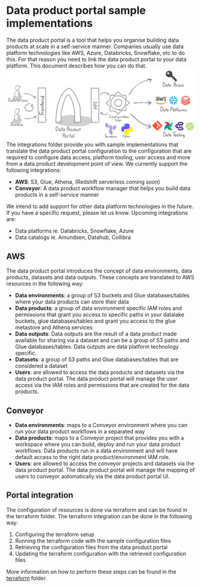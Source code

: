 # Data product portal sample implementations
The data product portal is a tool that helps you organise building data products at scale in a self-service manner.
Companies usually use data platform technologies like AWS, Azure, Databricks, Snowflake, etc to do this. For that reason
you need to link the data product portal to your data platform. This document describes how you can do that.
![a high level representation of how to integrate the data product portal](../images/img.png)
The integrations folder provide you with sample implementations that translate the data product portal configuration to
the configuration that are required to configure data access, platform tooling, user access and more from a data product
development point of view. We currently support the following integrations:
- **AWS**: S3, Glue, Athena, (Redshift serverless coming soon)
- **Conveyor**: A data product workflow manager that helps you build data products in a self-service manner

We intend to add support for other data platform technologies in the future. If you have a specific request, please let
us know. Upcoming integrations are:
- Data platforms ie. Databricks, Snowflake, Azure
- Data catalogs ie. Amundsen, Datahub, Collibra

## AWS
The data product portal introduces the concept of data environments, data products, datasets and data outputs. These
concepts are translated to AWS resources in the following way:
- **Data environments**: a group of S3 buckets and Glue databases/tables where your data products can store their data
- **Data products**: a group of data environment specific IAM roles and permissions that grant you access to specific
  paths in your datalake buckets, glue databases/tables and grant you access to the glue metastore and Athena services
- **Data outputs**: Data outputs are the result of a data product made available for sharing via a dataset and can be
  a group of S3 paths and Glue databases/tables. Data outputs are data platform technology specific.
- **Datasets**: a group of S3 paths and Glue databases/tables that are considered a dataset
- **Users**: are allowed to access the data products and datasets via the data product portal. The data product portal
  will manage the user access via the IAM roles and permissions that are created for the data products.

## Conveyor
- **Data environments**: maps to a Conveyor environment where you can run your data product workflows in a separated way
- **Data products**: maps to a Conveyor project that provides you with a workspace where you can build, deploy and run
  your data product workflows. Data products run in a data environment and will have default access to the right data
  product/environment IAM role.
- **Users**: are allowed to access the conveyor projects and datasets via the data product portal. The data product portal
  will manage the mapping of users to conveyor automatically via the data product portal UI.

## Portal integration
The configuration of resources is done via terraform and can be found in the terraform folder. The terraform
integration can be done in the following way:
1. Configuring the terraform setup
2. Running the terraform code with the sample configuration files
3. Retrieving the configuration files from the data product portal
4. Updating the terraform configuration with the retrieved configuration files

More information on how to perform these steps can be found in the [terraform](./terraform/README.md) folder.
